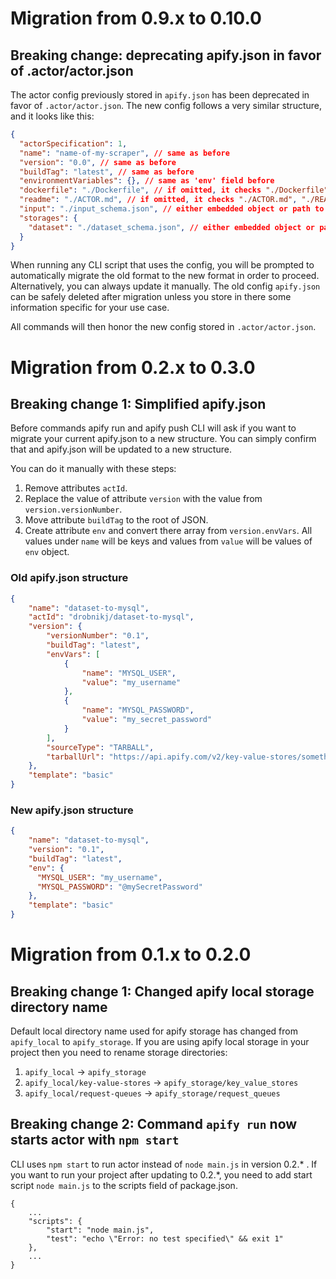 # Migration from 0.9.x to 0.10.0
## Breaking change: deprecating apify.json in favor of .actor/actor.json
The actor config previously stored in `apify.json` has been deprecated in favor of `.actor/actor.json`. The new config
follows a very similar structure, and it looks like this:
```json
{
  "actorSpecification": 1,
  "name": "name-of-my-scraper", // same as before
  "version": "0.0", // same as before
  "buildTag": "latest", // same as before
  "environmentVariables": {}, // same as 'env' field before
  "dockerfile": "./Dockerfile", // if omitted, it checks "./Dockerfile" and "../Dockerfile"
  "readme": "./ACTOR.md", // if omitted, it checks "./ACTOR.md", "./README.md" and "../README.md"
  "input": "./input_schema.json", // either embedded object or path to json. If omitted, it checks ./INPUT_SCHEMA.json and ../INPUT_SCHEMA.json
  "storages": {
    "dataset": "./dataset_schema.json", // either embedded object or path to json
  }
}
```

When running any CLI script that uses the config, you will be prompted to automatically migrate the old format to the new format in order to proceed.
Alternatively, you can always update it manually. The old config `apify.json` can be safely deleted after migration unless you store in there some
information specific for your use case.

All commands will then honor the new config stored in `.actor/actor.json`.

# Migration from 0.2.x to 0.3.0

## Breaking change 1: Simplified apify.json

Before commands apify run and apify push CLI will ask if you want to migrate your current apify.json to a new structure.
You can simply confirm that and apify.json will be updated to a new structure.

You can do it manually with these steps:
1. Remove attributes `actId`.
2. Replace the value of attribute `version` with the value from `version.versionNumber`.
3. Move attribute `buildTag` to the root of JSON.
4. Create attribute `env` and convert there array from `version.envVars`. All values under `name` will be keys and values from `value` will be values of `env` object.
### Old apify.json structure
```json
{
    "name": "dataset-to-mysql",
    "actId": "drobnikj/dataset-to-mysql",
    "version": {
        "versionNumber": "0.1",
        "buildTag": "latest",
        "envVars": [
            {
                "name": "MYSQL_USER",
                "value": "my_username"
            },
            {
                "name": "MYSQL_PASSWORD",
                "value": "my_secret_password"
            }
        ],
        "sourceType": "TARBALL",
        "tarballUrl": "https://api.apify.com/v2/key-value-stores/something/records/dataset-to-mysql-0.1.zip?disableRedirect=true"
    },
    "template": "basic"
}
```

### New apify.json structure
```json
{
    "name": "dataset-to-mysql",
    "version": "0.1",
    "buildTag": "latest",
    "env": {
      "MYSQL_USER": "my_username",
      "MYSQL_PASSWORD": "@mySecretPassword"
    },
    "template": "basic"
}
```


# Migration from 0.1.x to 0.2.0

## Breaking change 1: Changed apify local storage directory name

Default local directory name used for apify storage has changed from `apify_local` to `apify_storage`.
If you are using apify local storage in your project then you need to rename storage directories:

1. `apify_local` -> `apify_storage`
2. `apify_local/key-value-stores` -> `apify_storage/key_value_stores`
3. `apify_local/request-queues` -> `apify_storage/request_queues`

## Breaking change 2: Command `apify run` now starts actor with `npm start`

CLI uses `npm start` to run actor instead of `node main.js` in version 0.2.* .
If you want to run your project after updating to 0.2.*, you need to add start script `node main.js` to the scripts field of package.json.

```text
{
    ...
    "scripts": {
        "start": "node main.js",
        "test": "echo \"Error: no test specified\" && exit 1"
    },
    ...
}
```
